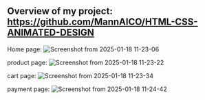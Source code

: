 Overview of my project: https://github.com/MannAICO/HTML-CSS-ANIMATED-DESIGN
-------
Home page:
![Screenshot from 2025-01-18 11-23-06](https://github.com/user-attachments/assets/7a28d84c-8009-45ce-89b1-3eba4a4b949e)

product page:
![Screenshot from 2025-01-18 11-23-22](https://github.com/user-attachments/assets/9e6c016b-86d8-4785-8a28-23ec1b613da0)

cart page:
![Screenshot from 2025-01-18 11-23-34](https://github.com/user-attachments/assets/e0e8b6df-6b1c-45c7-8319-33c7983ef486)

payment page:
![Screenshot from 2025-01-18 11-24-42](https://github.com/user-attachments/assets/1ba78d20-afde-4049-9847-af12c645d6dc)
